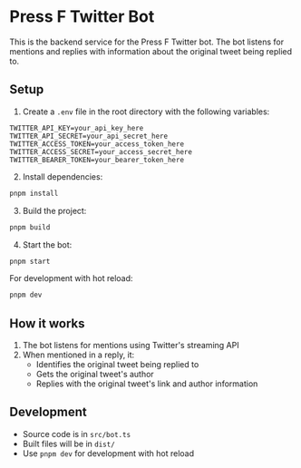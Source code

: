 # Press F Twitter Bot

This is the backend service for the Press F Twitter bot. The bot listens for mentions and replies with information about the original tweet being replied to.

## Setup

1. Create a `.env` file in the root directory with the following variables:

```env
TWITTER_API_KEY=your_api_key_here
TWITTER_API_SECRET=your_api_secret_here
TWITTER_ACCESS_TOKEN=your_access_token_here
TWITTER_ACCESS_SECRET=your_access_secret_here
TWITTER_BEARER_TOKEN=your_bearer_token_here
```

2. Install dependencies:

```bash
pnpm install
```

3. Build the project:

```bash
pnpm build
```

4. Start the bot:

```bash
pnpm start
```

For development with hot reload:

```bash
pnpm dev
```

## How it works

1. The bot listens for mentions using Twitter's streaming API
2. When mentioned in a reply, it:
   - Identifies the original tweet being replied to
   - Gets the original tweet's author
   - Replies with the original tweet's link and author information

## Development

- Source code is in `src/bot.ts`
- Built files will be in `dist/`
- Use `pnpm dev` for development with hot reload
